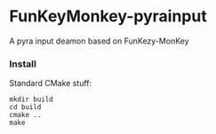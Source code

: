 # FunKeyMonkey-pyrainput

A pyra input deamon based on FunKezy-MonKey


### Install

Standard CMake stuff:

```
mkdir build
cd build
cmake ..
make
```

